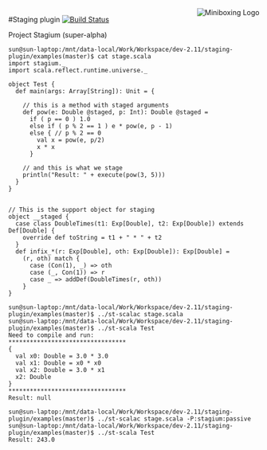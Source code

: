 <img src="http://scala-miniboxing.org/mbox2-thumbnail.png" alt="Miniboxing Logo" align="right">

#Staging plugin [![Build Status](https://travis-ci.org/miniboxing/staging-plugin.svg?branch=master)](https://travis-ci.org/miniboxing/staging-plugin) 

Project Stagium (super-alpha)
```
sun@sun-laptop:/mnt/data-local/Work/Workspace/dev-2.11/staging-plugin/examples(master)$ cat stage.scala 
import stagium._
import scala.reflect.runtime.universe._

object Test {
  def main(args: Array[String]): Unit = {

    // this is a method with staged arguments
    def pow(e: Double @staged, p: Int): Double @staged =
      if ( p == 0 ) 1.0
      else if ( p % 2 == 1 ) e * pow(e, p - 1)
      else { // p % 2 == 0
        val x = pow(e, p/2)
        x * x
      }

    // and this is what we stage
    println("Result: " + execute(pow(3, 5)))
  }
}


// This is the support object for staging
object __staged {
  case class DoubleTimes(t1: Exp[Double], t2: Exp[Double]) extends Def[Double] {
    override def toString = t1 + " * " + t2
  }
  def infix_*(r: Exp[Double], oth: Exp[Double]): Exp[Double] = 
    (r, oth) match {
      case (Con(1), _) => oth
      case (_, Con(1)) => r
      case _ => addDef(DoubleTimes(r, oth))
    }
}

sun@sun-laptop:/mnt/data-local/Work/Workspace/dev-2.11/staging-plugin/examples(master)$ ../st-scalac stage.scala
sun@sun-laptop:/mnt/data-local/Work/Workspace/dev-2.11/staging-plugin/examples(master)$ ../st-scala Test
Need to compile and run:
*********************************
{
  val x0: Double = 3.0 * 3.0
  val x1: Double = x0 * x0
  val x2: Double = 3.0 * x1
  x2: Double
}
*********************************
Result: null

sun@sun-laptop:/mnt/data-local/Work/Workspace/dev-2.11/staging-plugin/examples(master)$ ../st-scalac stage.scala -P:stagium:passive
sun@sun-laptop:/mnt/data-local/Work/Workspace/dev-2.11/staging-plugin/examples(master)$ ../st-scala Test
Result: 243.0
```
